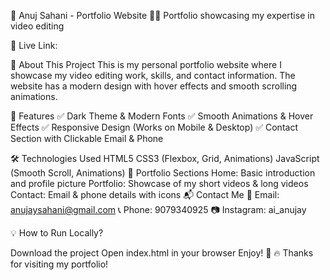 🚀 Anuj Sahani - Portfolio Website
👨‍💻 Portfolio showcasing my expertise in video editing

📌 Live Link: 

📝 About This Project
This is my personal portfolio website where I showcase my video editing work, skills, and contact information. The website has a modern design with hover effects and smooth scrolling animations.

🎨 Features
✅ Dark Theme & Modern Fonts
✅ Smooth Animations & Hover Effects
✅ Responsive Design (Works on Mobile & Desktop)
✅ Contact Section with Clickable Email & Phone

🛠️ Technologies Used
HTML5
CSS3 (Flexbox, Grid, Animations)
JavaScript (Smooth Scroll, Animations)
📸 Portfolio Sections
Home: Basic introduction and profile picture
Portfolio: Showcase of my short videos & long videos
Contact: Email & phone details with icons
📬 Contact Me
📧 Email: anujaysahani@gmail.com
📞 Phone: 9079340925
📷 Instagram: ai_anujay

💡 How to Run Locally?

Download the project
Open index.html in your browser
Enjoy! 🚀
🔥 Thanks for visiting my portfolio!
